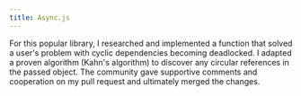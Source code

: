 ```yaml
---
title: Async.js
---
```


For this popular library, I researched and implemented a function that solved a user's problem with cyclic dependencies becoming deadlocked. I adapted a proven algorithm (Kahn's algorithm) to discover any circular references in the passed object. The community gave supportive comments and cooperation on my pull request and ultimately merged the changes.
